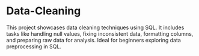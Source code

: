 # Data-Cleaning
This project showcases data cleaning techniques using SQL. It includes tasks like handling null values, fixing inconsistent data, formatting columns, and preparing raw data for analysis. Ideal for beginners exploring data preprocessing in SQL.
